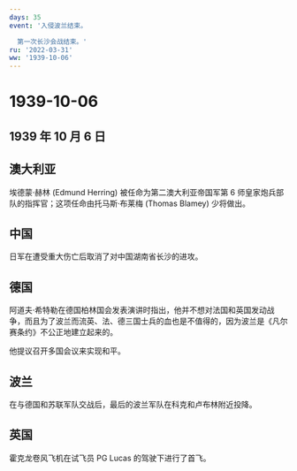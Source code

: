 ```yaml
---
days: 35
event: '入侵波兰结束。

  第一次长沙会战结束。'
ru: '2022-03-31'
ww: '1939-10-06'
---
```


# 1939-10-06

## 1939 年 10 月 6 日

## 澳大利亚

埃德蒙·赫林 (Edmund Herring) 被任命为第二澳大利亚帝国军第 6
师皇家炮兵部队的指挥官；这项任命由托马斯·布莱梅 (Thomas Blamey)
少将做出。

## 中国

日军在遭受重大伤亡后取消了对中国湖南省长沙的进攻。

## 德国

阿道夫·希特勒在德国柏林国会发表演讲时指出，他并不想对法国和英国发动战争，而且为了波兰而流英、法、德三国士兵的血也是不值得的，因为波兰是《凡尔赛条约》不公正地建立起来的。

他提议召开多国会议来实现和平。

## 波兰

在与德国和苏联军队交战后，最后的波兰军队在科克和卢布林附近投降。

## 英国

霍克龙卷风飞机在试飞员 PG Lucas 的驾驶下进行了首飞。